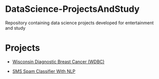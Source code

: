 # DataScience-ProjectsAndStudy
 Repository containing data science projects developed for entertainment and study


# Projects 

  - [Wisconsin Diagnostic Breast Cancer (WDBC)](https://github.com/eduardoanog/DataScience-ProjectsAndStudy/tree/main/Wisconsin%20Diagnostic%20Breast%20Cancer%20(WDBC))

  - [SMS Spam Classifier With NLP](https://github.com/eduardoanog/DataScience-ProjectsAndStudy/tree/main/SMS%20Spam%20Classifier)
